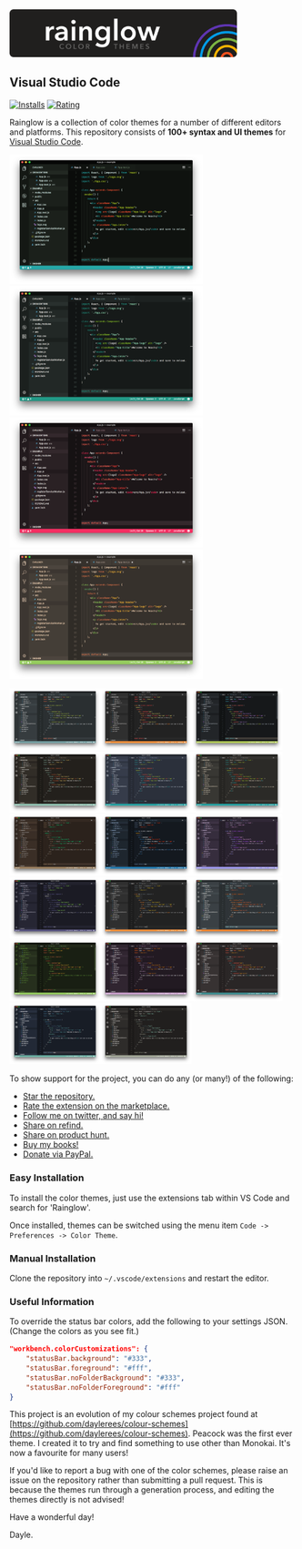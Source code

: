 <img alt="Rainglow" src="https://raw.githubusercontent.com/rainglow/examples/master/widelogo.png" width="400" />

## Visual Studio Code

[![Installs](https://img.shields.io/vscode-marketplace/d/daylerees.rainglow.svg)](https://marketplace.visualstudio.com/items?itemName=daylerees.rainglow)
[![Rating](https://img.shields.io/vscode-marketplace/r/daylerees.rainglow.svg)](https://marketplace.visualstudio.com/items?itemName=daylerees.rainglow)

Rainglow is a collection of color themes for a number of different editors and platforms. This repository consists of **100+ syntax and UI themes** for [Visual Studio Code](https://code.visualstudio.com/).

<a href="https://raw.githubusercontent.com/rainglow/examples/master/vscode/gloom-contrast.png" target="_blank"><img src="https://raw.githubusercontent.com/rainglow/examples/master/vscode/gloom-contrast.png" width="340" /></a><a href="https://raw.githubusercontent.com/rainglow/examples/master/vscode/kiwi.png" target="_blank"><img src="https://raw.githubusercontent.com/rainglow/examples/master/vscode/kiwi.png" width="340" /></a><a href="https://raw.githubusercontent.com/rainglow/examples/master/vscode/piggy.png" target="_blank"><img src="https://raw.githubusercontent.com/rainglow/examples/master/vscode/piggy.png" width="340" /></a><a href="https://raw.githubusercontent.com/rainglow/examples/master/vscode/earthsong.png" target="_blank"><img src="https://raw.githubusercontent.com/rainglow/examples/master/vscode/earthsong.png" width="340" /></a>

<a href="https://raw.githubusercontent.com/rainglow/examples/master/vscode/tonic.png" target="_blank"><img src="https://raw.githubusercontent.com/rainglow/examples/master/vscode/tonic.png" width="160" /></a><a href="https://raw.githubusercontent.com/rainglow/examples/master/vscode/solarflare.png" target="_blank"><img src="https://raw.githubusercontent.com/rainglow/examples/master/vscode/solarflare.png" width="160" /></a><a href="https://raw.githubusercontent.com/rainglow/examples/master/vscode/rainbow.png" target="_blank"><img src="https://raw.githubusercontent.com/rainglow/examples/master/vscode/rainbow.png" width="160" /></a><a href="https://raw.githubusercontent.com/rainglow/examples/master/vscode/peel.png" target="_blank"><img src="https://raw.githubusercontent.com/rainglow/examples/master/vscode/peel.png" width="160" /></a><a href="https://raw.githubusercontent.com/rainglow/examples/master/vscode/peacocks-in-space.png" target="_blank"><img src="https://raw.githubusercontent.com/rainglow/examples/master/vscode/peacocks-in-space.png" width="160" /></a><a href="https://raw.githubusercontent.com/rainglow/examples/master/vscode/peacock.png" target="_blank"><img src="https://raw.githubusercontent.com/rainglow/examples/master/vscode/peacock.png" width="160" /></a><a href="https://raw.githubusercontent.com/rainglow/examples/master/vscode/mintchoc.png" target="_blank"><img src="https://raw.githubusercontent.com/rainglow/examples/master/vscode/mintchoc.png" width="160" /></a><a href="https://raw.githubusercontent.com/rainglow/examples/master/vscode/legacy.png" target="_blank"><img src="https://raw.githubusercontent.com/rainglow/examples/master/vscode/legacy.png" width="160" /></a><a href="https://raw.githubusercontent.com/rainglow/examples/master/vscode/lavender.png" target="_blank"><img src="https://raw.githubusercontent.com/rainglow/examples/master/vscode/lavender.png" width="160" /></a><a href="https://raw.githubusercontent.com/rainglow/examples/master/vscode/heroku.png" target="_blank"><img src="https://raw.githubusercontent.com/rainglow/examples/master/vscode/heroku.png" width="160" /></a><a href="https://raw.githubusercontent.com/rainglow/examples/master/vscode/halflife.png" target="_blank"><img src="https://raw.githubusercontent.com/rainglow/examples/master/vscode/halflife.png" width="160" /></a><a href="https://raw.githubusercontent.com/rainglow/examples/master/vscode/goldfish.png" target="_blank"><img src="https://raw.githubusercontent.com/rainglow/examples/master/vscode/goldfish.png" width="160" /></a><a href="https://raw.githubusercontent.com/rainglow/examples/master/vscode/glowfish.png" target="_blank"><img src="https://raw.githubusercontent.com/rainglow/examples/master/vscode/glowfish.png" width="160" /></a><a href="https://raw.githubusercontent.com/rainglow/examples/master/vscode/crisp.png" target="_blank"><img src="https://raw.githubusercontent.com/rainglow/examples/master/vscode/crisp.png" width="160" /></a><a href="https://raw.githubusercontent.com/rainglow/examples/master/vscode/bold.png" target="_blank"><img src="https://raw.githubusercontent.com/rainglow/examples/master/vscode/bold.png" width="160" /></a><a href="https://raw.githubusercontent.com/rainglow/examples/master/vscode/azure.png" target="_blank"><img src="https://raw.githubusercontent.com/rainglow/examples/master/vscode/azure.png" width="160" /></a><a href="https://raw.githubusercontent.com/rainglow/examples/master/vscode/arzstotska.png" target="_blank"><img src="https://raw.githubusercontent.com/rainglow/examples/master/vscode/arzstotska.png" width="160" /></a>

To show support for the project, you can do any (or many!) of the following:

- [Star the repository.](https://github.com/rainglow/vscode/stargazers)
- [Rate the extension on the marketplace.](https://marketplace.visualstudio.com/items?itemName=daylerees.rainglow)
- [Follow me on twitter, and say hi!](https://twitter.com/daylerees)
- [Share on refind.](https://refind.com/daylerees?invite=9125a6f6a7)
- [Share on product hunt.](https://www.producthunt.com/)
- [Buy my books!](https://daylerees.com/books/)
- [Donate via PayPal.](https://paypal.me/daylerees)

### Easy Installation

To install the color themes, just use the extensions tab within VS Code and search for 'Rainglow'.

Once installed, themes can be switched using the menu item `Code -> Preferences -> Color Theme`.

### Manual Installation

Clone the repository into `~/.vscode/extensions` and restart the editor.

### Useful Information

To override the status bar colors, add the following to your settings JSON. (Change the colors as you see fit.)

```json
"workbench.colorCustomizations": {
    "statusBar.background": "#333",
    "statusBar.foreground": "#fff",
    "statusBar.noFolderBackground": "#333",
    "statusBar.noFolderForeground": "#fff"
}
```

This project is an evolution of my colour schemes project found at [https://github.com/daylerees/colour-schemes](https://github.com/daylerees/colour-schemes). Peacock was the first ever theme. I created it to try and find something to use other than Monokai. It's now a favourite for many users!

If you'd like to report a bug with one of the color schemes, please raise an issue on the repository rather than submitting a pull request. This is because the themes run through a generation process, and editing the themes directly is not advised!

Have a wonderful day!

Dayle.